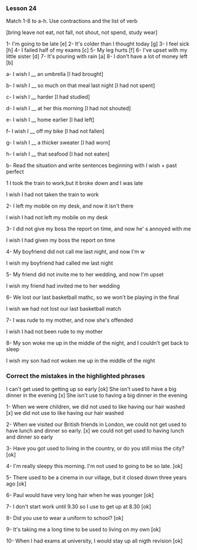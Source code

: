 ### Lesson 24

Match 1-8 to a-h. Use contractions and the list of verb

[bring leave not eat, not fall, not shout, not spend, study wear]

1- I'm going to be late  [e]
2- It's colder than I thought today [g]
3- I feel sick [h]
4- I failed half of my exams [c]
5- My leg hurts [f]
6- I've upset with my little sister [d]
7- It's pouring with rain [a]
8- I don't have a lot of money left [b]

a- I wish I __ an umbrella
[I had brought]

b- I wish I __ so much on that meal last night
[I had not spent]

c-  I wish I __ harder
[I had studied]

d- I wish I __ at her this morning
[I had not shouted]

e- I wish I __ home earlier
[I had left]

f- I wish I __ off my bike
[I had not fallen]

g- I wish I __ a thicker sweater
[I had worn]

h- I wish I __ that seafood
[I had not eaten]

b- Read the situation and write sentences beginning
with I wish + past perfect

1 I took the train to work,but it broke down and I was
late

I wish I had not taken the train to work

2- I left my mobile on my desk, and now it isn't there

I wish I had not left my mobile on my desk

3- I did not give my boss the report on time, and now he' s annoyed
with me

I wish I had given my boss the report on time

4- My boyfriend did not call me last night, and now I'm w

I wish my boyfriend had called me last night

5- My friend did not invite me to her wedding, and now I'm upset

I wish my friend had invited me to her wedding

6- We lost our last basketball mathc, so we won't be playing in the final

I wish we had not lost our last basketball match

7- I was rude to my mother, and now she's offended

I wish I had not been rude to my mother

8- My son woke me up in the middle of the night, 
and I couldn't get back to sleep

I wish my son had not woken me up in the middle of the night

### Correct the mistakes in the highlighted phrases

I can't get used to getting up so early [ok]
She isn't used to have a big dinner in the evening [x]
She isn't use to having a big dinner in the evening

1- When we were children, we did not used to like having  our hair washed [x]
we did not use to like having our hair washed

2- When we visited our British friends in London,
we could not get used to have lunch and dinner so early. [x]
we could not get used to having lunch and dinner so early

3- Have you got used to living in the country, or do you still miss the city? [ok]

4- I'm really sleepy this morning. I'm not used to going
to be so late. [ok]

5- There used to be a cinema in our village, but it closed down three years ago [ok]

6- Paul would have very long hair when he was younger [ok]

7- I don't start work until 9.30 so I use to get up at 8.30 [ok]

8- Did you use to wear a uniform to school? [ok]

9- It's taking me a long time to be used to living on my own [ok]

10- When I had exams at university, I would stay up all nigth revision [ok]


